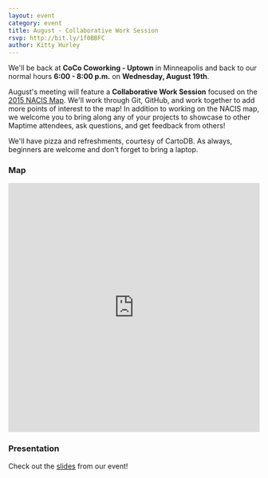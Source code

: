 ```yaml
---
layout: event
category: event
title: August - Collaborative Work Session
rsvp: http://bit.ly/1f0BBFC
author: Kitty Hurley
---
```


We'll be back at **CoCo Coworking - Uptown** in Minneapolis and back to our normal hours **6:00 - 8:00 p.m.** on **Wednesday, August 19th**.

August's meeting will feature a **Collaborative Work Session** focused on the [2015 NACIS Map](http://maptimemsp.github.io/nacis2015-map). We'll work through Git, GitHub, and work together to add more points of interest to the map! In addition to working on the NACIS map, we welcome you to bring along any of your projects to showcase to other Maptime attendees, ask questions, and get feedback from others! 

We'll have pizza and refreshments, courtesy of CartoDB. As always, beginners are welcome and don't forget to bring a laptop.

### Map

<iframe width='100%' height='500px' frameBorder='0' src='https://a.tiles.mapbox.com/v4/hockeyduck30.n4c170co/attribution,zoompan,zoomwheel.html?access_token=pk.eyJ1IjoiaG9ja2V5ZHVjazMwIiwiYSI6InE4cmFHNlUifQ.X5m_TSatNjZs6Vc7B3_m2A'></iframe>

### Presentation

Check out the [slides](http://slides.com/geospatialem/maptimemsp-2015-08-19/live) from our event!
